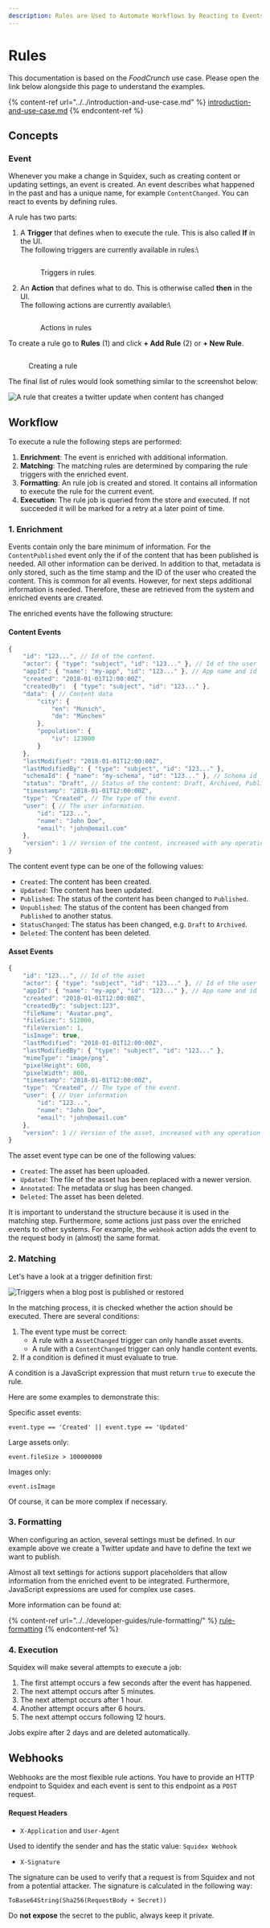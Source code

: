 ```yaml
---
description: Rules are Used to Automate Workflows by Reacting to Events
---
```


# Rules

This documentation is based on the _FoodCrunch_ use case. Please open the link below alongside this page to understand the examples.

{% content-ref url="../../introduction-and-use-case.md" %}
[introduction-and-use-case.md](../../introduction-and-use-case.md)
{% endcontent-ref %}

## Concepts

### Event

Whenever you make a change in Squidex, such as creating content or updating settings, an event is created. An event describes what happened in the past and has a unique name, for example `ContentChanged`. You can react to events by defining rules.

A rule has two parts:

1.  A **Trigger** that defines when to execute the rule. This is also called **If** in the UI.\
    The following triggers are currently available in rules:\


    <figure><img src="../../../.gitbook/assets/2022-11-08_23-32.png" alt=""><figcaption><p>Triggers in rules</p></figcaption></figure>
2.  An **Action** that defines what to do. This is otherwise called **then** in the UI.\
    The following actions are currently available:\


    <figure><img src="../../../.gitbook/assets/2022-11-08_23-33.png" alt=""><figcaption><p>Actions in rules</p></figcaption></figure>

To create a rule go to **Rules** (1) and click **+ Add Rule** (2) or **+ New Rule**.

<figure><img src="../../../.gitbook/assets/2022-11-08_23-16.png" alt=""><figcaption><p>Creating a rule</p></figcaption></figure>

The final list of rules would look something similar to the screenshot below:

![A rule that creates a twitter update when content has changed](../../../images/articles/rules/rule.png)

## Workflow

To execute a rule the following steps are performed:

1. **Enrichment**: The event is enriched with additional information.
2. **Matching**: The matching rules are determined by comparing the rule triggers with the enriched event.
3. **Formatting**: An rule job is created and stored. It contains all information to execute the rule for the current event.
4. **Execution**: The rule job is queried from the store and executed. If not succeeded it will be marked for a retry at a later point of time.

### 1. Enrichment

Events contain only the bare minimum of information. For the `ContentPublished` event only the if of the content that has been published is needed. All other information can be derived. In addition to that, metadata is only stored, such as the time stamp and the ID of the user who created the content. This is common for all events. However, for next steps additional information is needed. Therefore, these are retrieved from the system and enriched events are created.

The enriched events have the following structure:

#### Content Events

```javascript
{
    "id": "123...", // Id of the content.
    "actor": { "type": "subject", "id": "123..." }, // Id of the user
    "appId": { "name": "my-app", "id": "123..." }, // App name and id
    "created": "2018-01-01T12:00:00Z",
    "createdBy":  { "type": "subject", "id": "123..." },
    "data": { // Content data
        "city": {
            "en": "Munich",
            "de": "München"
        },
        "population": {
            "iv": 123000
        }
    },
    "lastModified": "2018-01-01T12:00:00Z",
    "lastModifiedBy": { "type": "subject", "id": "123..." },
    "schemaId": { "name": "my-schema", "id": "123..." }, // Schema id
    "status": "Draft", // Status of the content: Draft, Archived, Published
    "timestamp": "2018-01-01T12:00:00Z",
    "type": "Created", // The type of the event.
    "user": { // The user information.
        "id": "123...",
        "name": "John Doe",
        "email": "john@email.com"
    },
    "version": 1 // Version of the content, increased with any operation
}
```

The content event type can be one of the following values:

* `Created`: The content has been created.
* `Updated`: The content has been updated.
* `Published`: The status of the content has been changed to `Published`.
* `Unpublished`: The status of the content has been changed from `Published` to another status.
* `StatusChanged`: The status has been changed, e.g. `Draft` to `Archived`.
* `Deleted`: The content has been deleted.

#### Asset Events

```javascript
{
    "id": "123...", // Id of the asset
    "actor": { "type": "subject", "id": "123..." }, // Id of the user
    "appId": { "name": "my-app", "id": "123..." }, // App name and id
    "created": "2018-01-01T12:00:00Z",
    "createdBy": "subject:123",
    "fileName": "Avatar.png",
    "fileSize:": 512000,
    "fileVersion": 1,
    "isImage": true,
    "lastModified": "2018-01-01T12:00:00Z",
    "lastModifiedBy": { "type": "subject", "id": "123..." },
    "mimeType": "image/png",
    "pixelHeight": 600,
    "pixelWidth": 800,
    "timestamp": "2018-01-01T12:00:00Z",
    "type": "Created", // The type of the event.
    "user": { // User information
        "id": "123...",
        "name": "John Doe",
        "email": "john@email.com"
    },
    "version": 1 // Version of the asset, increased with any operation
}
```

The asset event type can be one of the following values:

* `Created`: The asset has been uploaded.
* `Updated`: The file of the asset has been replaced with a newer version.
* `Annotated`: The metadata or slug has been changed.
* `Deleted`: The asset has been deleted.

It is important to understand the structure because it is used in the matching step. Furthermore, some actions just pass over the enriched events to other systems. For example, the `webhook` action adds the event to the request body in (almost) the same format.

### 2. Matching

Let's have a look at a trigger definition first:

![Triggers when a blog post is published or restored](../../../.gitbook/assets/content-trigger.png)

In the matching process, it is checked whether the action should be executed. There are several conditions:

1. The event type must be correct:
   * A rule with a `AssetChanged` trigger can only handle asset events.
   * A rule with a `ContentChanged` trigger can only handle content events.
2. If a condition is defined it must evaluate to true.

A condition is a JavaScript expression that must return `true` to execute the rule.

Here are some examples to demonstrate this:

Specific asset events:

```
event.type == 'Created' || event.type == 'Updated'
```

Large assets only:

```
event.fileSize > 100000000
```

Images only:

```
event.isImage
```

Of course, it can be more complex if necessary.

### 3. Formatting

When configuring an action, several settings must be defined. In our example above we create a Twitter update and have to define the text we want to publish.

Almost all text settings for actions support placeholders that allow information from the enriched event to be integrated. Furthermore, JavaScript expressions are used for complex use cases.

More information can be found at:

{% content-ref url="../../developer-guides/rule-formatting/" %}
[rule-formatting](../../developer-guides/rule-formatting/)
{% endcontent-ref %}

### 4. Execution

Squidex will make several attempts to execute a job:

1. The first attempt occurs a few seconds after the event has happened.
2. The next attempt occurs after 5 minutes.
3. The next attempt occurs after 1 hour.
4. Another attempt occurs after 6 hours.
5. The next attempt occurs following 12 hours.

Jobs expire after 2 days and are deleted automatically.

## Webhooks

Webhooks are the most flexible rule actions. You have to provide an HTTP endpoint to Squidex and each event is sent to this endpoint as a `POST` request.

#### Request Headers

* `X-Application` and `User-Agent`

Used to identify the sender and has the static value: `Squidex Webhook`

* `X-Signature`

The signature can be used to verify that a request is from Squidex and not from a potential attacker. The signature is calculated in the following way:

```
ToBase64String(Sha256(RequestBody + Secret))
```

Do **not expose** the secret to the public, always keep it private.
